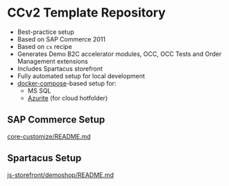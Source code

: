 # CCv2 Template Repository

- Best-practice setup
- Based on SAP Commerce 2011
- Based on `cx` recipe
- Generates Demo B2C accelerator modules, OCC, OCC Tests and Order Management extensions
- Includes Spartacus storefront
- Fully automated setup for local development
- [docker-compose](https://docs.docker.com/compose/)-based setup for:
  - MS SQL
  - [Azurite](https://github.com/Azure/Azurite) (for cloud hotfolder)

## SAP Commerce Setup

[core-customize/README.md](core-customize/README.md)

## Spartacus Setup

[js-storefront/demoshop/README.md](js-storefront/demoshop/README.md)
